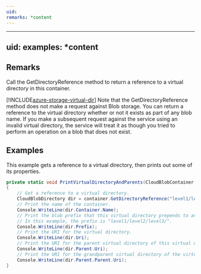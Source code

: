 ```yaml
---
uid: 
remarks: *content
---
```

---
uid: 
examples: *content
---
## Remarks  
 Call the GetDirectoryReference method to return a reference to a virtual directory in this container.  
  
 [!INCLUDE[azure-storage-virtual-dir](../Token/azure-storage-virtual-dir_md.md)] Note that the GetDirectoryReference method does not make a request against Blob storage. You can return a reference to the virtual directory whether or not it exists as part of any blob name.  If you make a subsequent request against the service using an invalid virtual directory, the service will treat it as though you tried to perform an operation on a blob that does not exist.  
  
## Examples  
 This example gets a reference to a virtual directory, then prints out some of its properties.  
  
```c#  
private static void PrintVirtualDirectoryAndParents(CloudBlobContainer container)  
{  
    // Get a reference to a virtual directory.  
    CloudBlobDirectory dir = container.GetDirectoryReference("level1/level2/level3/");  
    // Print the name of the container.  
    Console.WriteLine(dir.Container.Name);  
    // Print the blob prefix that this virtual directory prepends to any blobs beneath it.  
    // In this example, the prefix is "level1/level2/level3/".  
    Console.WriteLine(dir.Prefix);  
    // Print the URI for the virtual directory.  
    Console.WriteLine(dir.Uri);  
    // Print the URI for the parent virtual directory of this virtual directory.  
    Console.WriteLine(dir.Parent.Uri);  
    // Print the URI for the grandparent virtual directory of the virtual directory.  
    Console.WriteLine(dir.Parent.Parent.Uri);  
}  
  
```